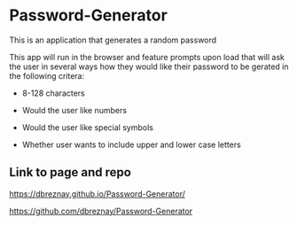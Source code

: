 # Password-Generator
This is  an application that generates a random password 

This app will run in the browser and feature prompts upon load that will
ask the user in several ways how they would like their password to be gerated in the following critera:

- 8-128 characters

- Would the user like numbers 

- Would the user like special symbols

- Whether user wants to include upper and lower case letters

## Link to page and repo
https://dbreznay.github.io/Password-Generator/

https://github.com/dbreznay/Password-Generator




